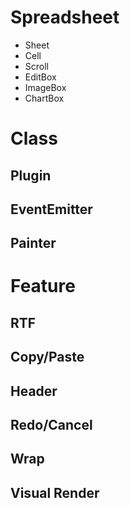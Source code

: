 # Spreadsheet
- Sheet
- Cell
- Scroll
- EditBox
- ImageBox
- ChartBox

# Class
## Plugin

## EventEmitter

## Painter

# Feature
## RTF
## Copy/Paste
## Header
## Redo/Cancel
## Wrap
## Visual Render